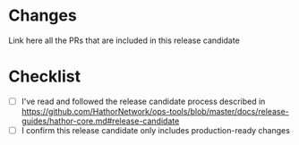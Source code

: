 # Changes

Link here all the PRs that are included in this release candidate

# Checklist

- [ ] I've read and followed the release candidate process described in https://github.com/HathorNetwork/ops-tools/blob/master/docs/release-guides/hathor-core.md#release-candidate
- [ ] I confirm this release candidate only includes production-ready changes